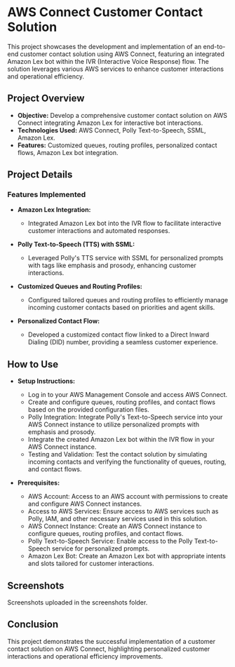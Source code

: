 # AWS Connect Customer Contact Solution

This project showcases the development and implementation of an end-to-end customer contact solution using AWS Connect, featuring an integrated Amazon Lex bot within the IVR (Interactive Voice Response) flow. The solution leverages various AWS services to enhance customer interactions and operational efficiency.

## Project Overview

- **Objective:** Develop a comprehensive customer contact solution on AWS Connect integrating Amazon Lex for interactive bot interactions.
- **Technologies Used:** AWS Connect, Polly Text-to-Speech, SSML, Amazon Lex.
- **Features:** Customized queues, routing profiles, personalized contact flows, Amazon Lex bot integration.

## Project Details

### Features Implemented

- **Amazon Lex Integration:**
  - Integrated Amazon Lex bot into the IVR flow to facilitate interactive customer interactions and automated responses.
    
- **Polly Text-to-Speech (TTS) with SSML:**
  - Leveraged Polly's TTS service with SSML for personalized prompts with tags like emphasis and prosody, enhancing customer interactions.

- **Customized Queues and Routing Profiles:**
  - Configured tailored queues and routing profiles to efficiently manage incoming customer contacts based on priorities and agent skills.

- **Personalized Contact Flow:**
  - Developed a customized contact flow linked to a Direct Inward Dialing (DID) number, providing a seamless customer experience.


## How to Use

- **Setup Instructions:** 
  - Log in to your AWS Management Console and access AWS Connect.
  - Create and configure queues, routing profiles, and contact flows based on the provided configuration files.
  - Polly Integration: Integrate Polly's Text-to-Speech service into your AWS Connect instance to utilize personalized prompts with emphasis and prosody.
  - Integrate the created Amazon Lex bot within the IVR flow in your AWS Connect instance.
  - Testing and Validation: Test the contact solution by simulating incoming contacts and verifying the functionality of queues, routing, and contact flows.
  
- **Prerequisites:**
  - AWS Account: Access to an AWS account with permissions to create and configure AWS Connect instances.
  - Access to AWS Services: Ensure access to AWS services such as Polly, IAM, and other necessary services used in this solution.
  - AWS Connect Instance: Create an AWS Connect instance to configure queues, routing profiles, and contact flows.
  - Polly Text-to-Speech Service: Enable access to the Polly Text-to-Speech service for personalized prompts.
  - Amazon Lex Bot: Create an Amazon Lex bot with appropriate intents and slots tailored for customer interactions.

## Screenshots

Screenshots uploaded in the screenshots folder.

## Conclusion

This project demonstrates the successful implementation of a customer contact solution on AWS Connect, highlighting personalized customer interactions and operational efficiency improvements.

